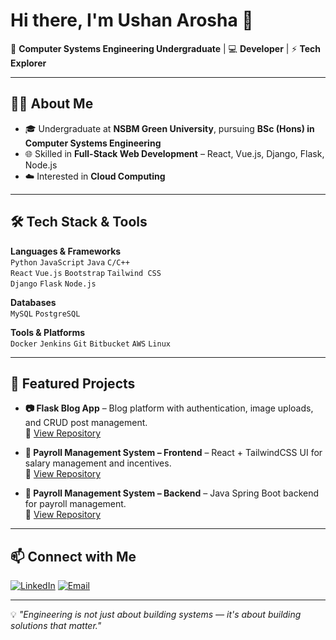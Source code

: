 # Hi there, I'm Ushan Arosha 👋

🚀 **Computer Systems Engineering Undergraduate** | 💻 **Developer** | ⚡ **Tech Explorer**

---

## 👨‍💻 About Me

- 🎓 Undergraduate at **NSBM Green University**, pursuing **BSc (Hons) in Computer Systems Engineering**
- 🌐 Skilled in **Full-Stack Web Development** – React, Vue.js, Django, Flask, Node.js
- ☁️ Interested in **Cloud Computing**

---

## 🛠️ Tech Stack & Tools

**Languages & Frameworks**  
`Python` `JavaScript` `Java` `C/C++`  
`React` `Vue.js` `Bootstrap` `Tailwind CSS`  
`Django` `Flask` `Node.js`

**Databases**  
`MySQL` `PostgreSQL`

**Tools & Platforms**  
`Docker` `Jenkins` `Git` `Bitbucket` `AWS` `Linux`

---

## 🌟 Featured Projects

- **📷 Flask Blog App** – Blog platform with authentication, image uploads, and CRUD post management.  
  🔗 [View Repository](https://github.com/UshanBC/flask_blog_app)
  
- **💼 Payroll Management System – Frontend** – React + TailwindCSS UI for salary management and incentives.  
  🔗 [View Repository](https://github.com/udithathilakarathna/PayRoll_System_Frontend)

- **💼 Payroll Management System – Backend** – Java Spring Boot backend for payroll management.  
  🔗 [View Repository](https://github.com/udithathilakarathna/PayRoll_System_Backend)
  
---

## 📫 Connect with Me

[![LinkedIn](https://img.shields.io/badge/LinkedIn-blue?logo=linkedin)](https://www.linkedin.com/in/ushan-arosha-abeygunasekara-6b50932a9)
[![Email](https://img.shields.io/badge/Email-D14836?logo=gmail&logoColor=white)](mailto:ushanabey@gmail.com)

---

💡 *"Engineering is not just about building systems — it's about building solutions that matter."*
